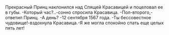   Прекрасный Принц наклонился над Спящей Красавицей и поцеловал ее в губы.
-Который час?..-сонно спросила Красавица.
-Пол-второго,-ответил Принц.
-А день?
-12 сентября 1567 года.
-Ты бессовестное чудовище!-вздохнула Красавица.-Я же могла спокойно спать еще целых пять лет!    